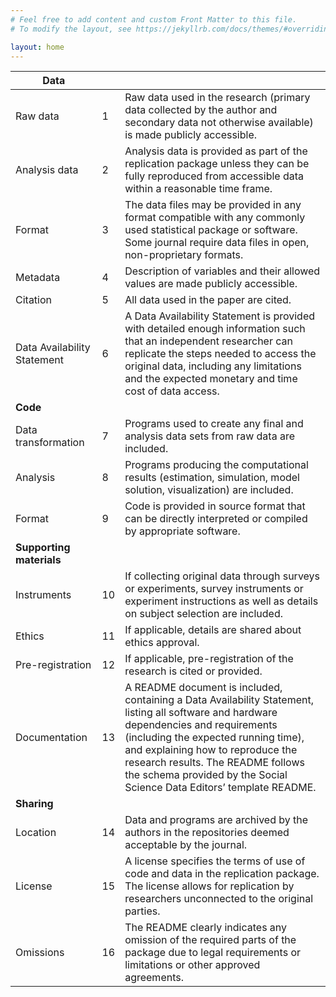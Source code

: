 ```yaml
---
# Feel free to add content and custom Front Matter to this file.
# To modify the layout, see https://jekyllrb.com/docs/themes/#overriding-theme-defaults

layout: home
---
```


| Data | | |
|---|---|---|
| Raw data | 1 | Raw data used in the research (primary data collected by the author and secondary data not otherwise available) is made publicly accessible. |
| Analysis data | 2 | Analysis data is provided as part of the replication package unless they can be fully reproduced from accessible data within a reasonable time frame. |
| Format | 3 | The data files may be provided in any format compatible with any commonly used statistical package or software. Some journal require data files in open, non-proprietary formats.
| Metadata | 4 | Description of variables and their allowed values are made publicly accessible.
| Citation | 5 | All data used in the paper are cited.
| Data Availability Statement | 6 |A Data Availability Statement is provided with detailed enough information such that an independent researcher can replicate the steps needed to access the original data, including any limitations and the expected monetary and time cost of data access.
| **Code** | | |
| Data transformation | 7 | Programs used to create any final and analysis data sets from raw data are included. | 
| Analysis | 8 | Programs producing the computational results (estimation, simulation, model solution, visualization) are included. | 
| Format | 9 | Code is provided in source format that can be directly interpreted or compiled by appropriate software. |
| **Supporting materials**
| Instruments | 10 | If collecting original data through surveys or experiments, survey instruments or experiment instructions as well as details on subject selection are included. 
| Ethics | 11 | If applicable, details are shared about ethics approval. 
| Pre-registration | 12 | If applicable, pre-registration of the research is cited or provided. 
| Documentation | 13 | A README document is included, containing a Data Availability Statement, listing all software and hardware dependencies and requirements (including the expected running time), and explaining how to reproduce the research results. The README follows the schema provided by the Social Science Data Editors’ template README.
| **Sharing** 
| Location | 14 | Data and programs are archived by the authors in the repositories deemed acceptable by the journal. 
| License | 15 | A license specifies the terms of use of code and data in the replication package. The license allows for replication by researchers unconnected to the original parties. 
| Omissions | 16 | The README clearly indicates any omission of the required parts of the package due to legal requirements or limitations or other approved agreements.
